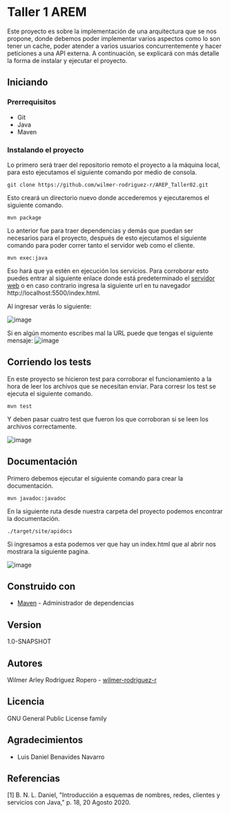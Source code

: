 # Taller 1 AREM
Este proyecto es sobre la implementación de una arquitectura que se nos propone, donde debemos poder implementar varios aspectos como lo son tener un cache, poder atender a varios usuarios concurrentemente y hacer peticiones a una API externa. A continuación, se explicará con más detalle la forma de instalar y ejecutar el proyecto.

## Iniciando

### Prerrequisitos

* Git 
* Java
* Maven

### Instalando el proyecto

Lo primero será traer del repositorio remoto el proyecto a la máquina local, para esto ejecutamos el siguiente comando por medio de consola.

```
git clone https://github.com/wilmer-rodriguez-r/AREP_Taller02.git
```

Esto creará un directorio nuevo donde accederemos y ejecutaremos el siguiente comando.

```
mvn package
```
Lo anterior fue para traer dependencias y demás que puedan ser necesarios para el proyecto, después de esto ejecutamos el siguiente comando para poder correr tanto el servidor web como el cliente.
```
mvn exec:java
```
Eso hará que ya estén en ejecución los servicios. Para corroborar esto puedes entrar al siguiente enlace donde está predeterminado el [servidor web](http://localhost:5500/index.html) o en caso contrario ingresa la siguiente url en tu navegador http://localhost:5500/index.html.

Al ingresar verás lo siguiente:

![image](https://github.com/wilmer-rodriguez-r/AREP_Taller02/assets/77862048/69bee8ff-2dcb-4eee-a2e5-1ab4065a8d20)

Si en algún momento escribes mal la URL puede que tengas el siguiente mensaje:
![image](https://github.com/wilmer-rodriguez-r/AREP_Taller02/assets/77862048/b5c2c1c7-e286-4662-a58f-19e89ac0bf29)


## Corriendo los tests

En este proyecto se hicieron test para corroborar el funcionamiento a la hora de leer los archivos que se necesitan enviar. Para corresr los test se ejecuta el siguiente comando.

```
mvn test
```
Y deben pasar cuatro test que fueron los que corroboran si se leen los archivos correctamente.

![image](https://github.com/wilmer-rodriguez-r/AREP_Taller02/assets/77862048/40802f9d-c711-4bcc-8d75-2741a1af148a)


## Documentación
Primero debemos ejecutar el siguiente comando para crear la documentación.
```
mvn javadoc:javadoc
```
En la siguiente ruta desde nuestra carpeta del proyecto podemos encontrar la documentación.

```
./target/site/apidocs
```
Si ingresamos a esta podemos ver que hay un index.html que al abrir nos mostrara la siguiente pagina.

![image](https://github.com/wilmer-rodriguez-r/AREP_Taller02/assets/77862048/51c5b988-4b01-4a6d-9143-077fc6d6bab1)

## Construido con

* [Maven](https://maven.apache.org/) - Administrador de dependencias

## Version

1.0-SNAPSHOT

## Autores

Wilmer Arley Rodríguez Ropero - [wilmer-rodriguez-r](https://github.com/wilmer-rodriguez-r)

## Licencia

GNU General Public License family

## Agradecimientos

* Luis Daniel Benavides Navarro

## Referencias

[1] 	B. N. L. Daniel, "Introducción a esquemas de nombres, redes, clientes y servicios con Java," p. 18, 20 Agosto 2020.


